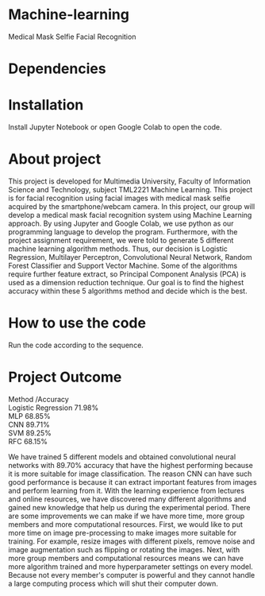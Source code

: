 # Machine-learning
Medical Mask Selfie Facial Recognition

# Dependencies


# Installation
Install Jupyter Notebook or open Google Colab to open the code.

# About project
This project is developed for Multimedia University, Faculty of Information Science and 
Technology, subject TML2221 Machine Learning. 
This project is for facial recognition using facial images with medical mask selfie acquired by the smartphone/webcam camera. In this project, our group will develop a medical mask facial recognition system using Machine Learning approach. By using Jupyter and Google Colab, we use python as our programming language to develop the program. Furthermore, with the project assignment requirement, we were told to generate 5 different machine learning algorithm methods. Thus, our decision is Logistic Regression, Multilayer Perceptron, Convolutional Neural Network, Random Forest Classifier and Support Vector Machine. Some of the algorithms require further feature extract, so Principal Component Analysis (PCA) is used as a dimension reduction technique. Our goal is to find the highest accuracy within these 5 algorithms method and decide which is the best.

# How to use the code
Run the code according to the sequence.

# Project Outcome

 Method               /Accuracy  
 Logistic Regression  71.98%  
 MLP                  68.85%  
 CNN                  89.71%  
 SVM                  89.25%  
 RFC                  68.15%  
 
  We have trained 5 different models and obtained convolutional neural networks with 89.70% accuracy that have the highest performing because it is more suitable for image classification. The reason CNN can have such good performance is because it can extract important features from images and perform learning from it. With the learning experience from lectures and online resources, we have discovered many different algorithms and gained new knowledge that help us during the experimental period.
  There are some improvements we can make if we have more time, more group members and more computational resources. First, we would like to put more time on image pre-processing to make images more suitable for training. For example, resize images with different pixels, remove noise and image augmentation such as flipping or rotating the images. Next, with more group members and computational resources means we can have more algorithm trained and more hyperparameter settings on every model. Because not every member's computer is powerful and they cannot handle a large computing process which will shut their computer down.
 

